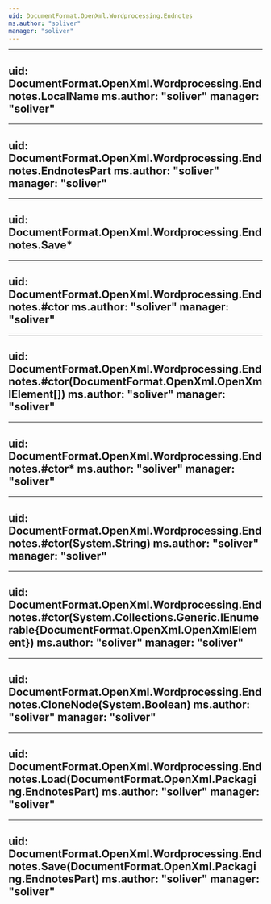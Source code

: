 ```yaml
---
uid: DocumentFormat.OpenXml.Wordprocessing.Endnotes
ms.author: "soliver"
manager: "soliver"
---
```


---
uid: DocumentFormat.OpenXml.Wordprocessing.Endnotes.LocalName
ms.author: "soliver"
manager: "soliver"
---

---
uid: DocumentFormat.OpenXml.Wordprocessing.Endnotes.EndnotesPart
ms.author: "soliver"
manager: "soliver"
---

---
uid: DocumentFormat.OpenXml.Wordprocessing.Endnotes.Save*
---

---
uid: DocumentFormat.OpenXml.Wordprocessing.Endnotes.#ctor
ms.author: "soliver"
manager: "soliver"
---

---
uid: DocumentFormat.OpenXml.Wordprocessing.Endnotes.#ctor(DocumentFormat.OpenXml.OpenXmlElement[])
ms.author: "soliver"
manager: "soliver"
---

---
uid: DocumentFormat.OpenXml.Wordprocessing.Endnotes.#ctor*
ms.author: "soliver"
manager: "soliver"
---

---
uid: DocumentFormat.OpenXml.Wordprocessing.Endnotes.#ctor(System.String)
ms.author: "soliver"
manager: "soliver"
---

---
uid: DocumentFormat.OpenXml.Wordprocessing.Endnotes.#ctor(System.Collections.Generic.IEnumerable{DocumentFormat.OpenXml.OpenXmlElement})
ms.author: "soliver"
manager: "soliver"
---

---
uid: DocumentFormat.OpenXml.Wordprocessing.Endnotes.CloneNode(System.Boolean)
ms.author: "soliver"
manager: "soliver"
---

---
uid: DocumentFormat.OpenXml.Wordprocessing.Endnotes.Load(DocumentFormat.OpenXml.Packaging.EndnotesPart)
ms.author: "soliver"
manager: "soliver"
---

---
uid: DocumentFormat.OpenXml.Wordprocessing.Endnotes.Save(DocumentFormat.OpenXml.Packaging.EndnotesPart)
ms.author: "soliver"
manager: "soliver"
---
